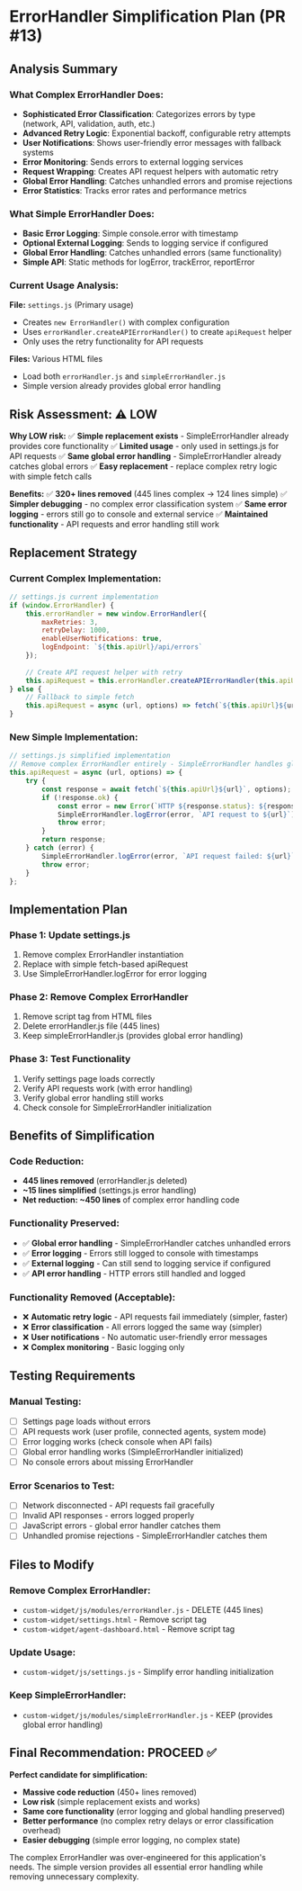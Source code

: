 # ErrorHandler Simplification Plan (PR #13)

## Analysis Summary

### What Complex ErrorHandler Does:
- **Sophisticated Error Classification**: Categorizes errors by type (network, API, validation, auth, etc.)
- **Advanced Retry Logic**: Exponential backoff, configurable retry attempts
- **User Notifications**: Shows user-friendly error messages with fallback systems
- **Error Monitoring**: Sends errors to external logging services
- **Request Wrapping**: Creates API request helpers with automatic retry
- **Global Error Handling**: Catches unhandled errors and promise rejections
- **Error Statistics**: Tracks error rates and performance metrics

### What Simple ErrorHandler Does:
- **Basic Error Logging**: Simple console.error with timestamp
- **Optional External Logging**: Sends to logging service if configured
- **Global Error Handling**: Catches unhandled errors (same functionality)
- **Simple API**: Static methods for logError, trackError, reportError

### Current Usage Analysis:
**File:** `settings.js` (Primary usage)
- Creates `new ErrorHandler()` with complex configuration
- Uses `errorHandler.createAPIErrorHandler()` to create `apiRequest` helper
- Only uses the retry functionality for API requests

**Files:** Various HTML files
- Load both `errorHandler.js` and `simpleErrorHandler.js`
- Simple version already provides global error handling

## Risk Assessment: ⚠️ LOW

**Why LOW risk:**
✅ **Simple replacement exists** - SimpleErrorHandler already provides core functionality
✅ **Limited usage** - only used in settings.js for API requests
✅ **Same global error handling** - SimpleErrorHandler already catches global errors
✅ **Easy replacement** - replace complex retry logic with simple fetch calls

**Benefits:**
✅ **320+ lines removed** (445 lines complex → 124 lines simple)
✅ **Simpler debugging** - no complex error classification system
✅ **Same error logging** - errors still go to console and external service
✅ **Maintained functionality** - API requests and error handling still work

## Replacement Strategy

### Current Complex Implementation:
```javascript
// settings.js current implementation
if (window.ErrorHandler) {
    this.errorHandler = new window.ErrorHandler({
        maxRetries: 3,
        retryDelay: 1000,
        enableUserNotifications: true,
        logEndpoint: `${this.apiUrl}/api/errors`
    });
    
    // Create API request helper with retry
    this.apiRequest = this.errorHandler.createAPIErrorHandler(this.apiUrl);
} else {
    // Fallback to simple fetch
    this.apiRequest = async (url, options) => fetch(`${this.apiUrl}${url}`, options);
}
```

### New Simple Implementation:
```javascript
// settings.js simplified implementation
// Remove complex ErrorHandler entirely - SimpleErrorHandler handles global errors
this.apiRequest = async (url, options) => {
    try {
        const response = await fetch(`${this.apiUrl}${url}`, options);
        if (!response.ok) {
            const error = new Error(`HTTP ${response.status}: ${response.statusText}`);
            SimpleErrorHandler.logError(error, `API request to ${url}`);
            throw error;
        }
        return response;
    } catch (error) {
        SimpleErrorHandler.logError(error, `API request failed: ${url}`);
        throw error;
    }
};
```

## Implementation Plan

### Phase 1: Update settings.js
1. Remove complex ErrorHandler instantiation
2. Replace with simple fetch-based apiRequest
3. Use SimpleErrorHandler.logError for error logging

### Phase 2: Remove Complex ErrorHandler
1. Remove script tag from HTML files
2. Delete errorHandler.js file (445 lines)
3. Keep simpleErrorHandler.js (provides global error handling)

### Phase 3: Test Functionality
1. Verify settings page loads correctly
2. Verify API requests work (with error handling)
3. Verify global error handling still works
4. Check console for SimpleErrorHandler initialization

## Benefits of Simplification

### Code Reduction:
- **445 lines removed** (errorHandler.js deleted)
- **~15 lines simplified** (settings.js error handling)
- **Net reduction: ~450 lines** of complex error handling code

### Functionality Preserved:
- ✅ **Global error handling** - SimpleErrorHandler catches unhandled errors
- ✅ **Error logging** - Errors still logged to console with timestamps
- ✅ **External logging** - Can still send to logging service if configured
- ✅ **API error handling** - HTTP errors still handled and logged

### Functionality Removed (Acceptable):
- ❌ **Automatic retry logic** - API requests fail immediately (simpler, faster)
- ❌ **Error classification** - All errors logged the same way (simpler)
- ❌ **User notifications** - No automatic user-friendly error messages
- ❌ **Complex monitoring** - Basic logging only

## Testing Requirements

### Manual Testing:
- [ ] Settings page loads without errors
- [ ] API requests work (user profile, connected agents, system mode)
- [ ] Error logging works (check console when API fails)
- [ ] Global error handling works (SimpleErrorHandler initialized)
- [ ] No console errors about missing ErrorHandler

### Error Scenarios to Test:
- [ ] Network disconnected - API requests fail gracefully
- [ ] Invalid API responses - errors logged properly
- [ ] JavaScript errors - global error handler catches them
- [ ] Unhandled promise rejections - SimpleErrorHandler catches them

## Files to Modify

### Remove Complex ErrorHandler:
- `custom-widget/js/modules/errorHandler.js` - DELETE (445 lines)
- `custom-widget/settings.html` - Remove script tag
- `custom-widget/agent-dashboard.html` - Remove script tag

### Update Usage:
- `custom-widget/js/settings.js` - Simplify error handling initialization

### Keep SimpleErrorHandler:
- `custom-widget/js/modules/simpleErrorHandler.js` - KEEP (provides global error handling)

## Final Recommendation: PROCEED ✅

**Perfect candidate for simplification:**
- **Massive code reduction** (450+ lines removed)
- **Low risk** (simple replacement exists and works)
- **Same core functionality** (error logging and global handling preserved)
- **Better performance** (no complex retry delays or error classification overhead)
- **Easier debugging** (simple error logging, no complex state)

The complex ErrorHandler was over-engineered for this application's needs. The simple version provides all essential error handling while removing unnecessary complexity.